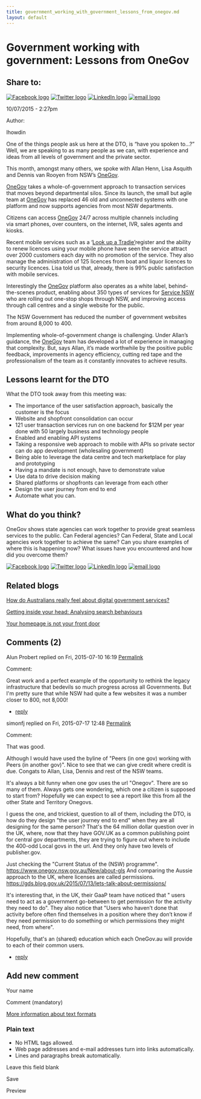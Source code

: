 ```yaml
---
title: government_working_with_government_lessons_from_onegov.md
layout: default
---
```

Government working with government: Lessons from OneGov
=======================================================

Share to:
---------

[![Facebook logo](https://www.dto.gov.au/profiles/govcms/modules/features/govcms_share_links/images/facebook.png)](http://www.facebook.com/sharer.php?u=https%3A//www.dto.gov.au/blog/government-working-government-lessons-onegov&t=Government%20working%20with%20government%3A%20Lessons%20from%20OneGov "Share on Facebook") [![Twitter logo](https://www.dto.gov.au/profiles/govcms/modules/features/govcms_share_links/images/twitter.png)](http://twitter.com/share?url=https%3A//www.dto.gov.au/blog/government-working-government-lessons-onegov&text=Government%20working%20with%20government%3A%20Lessons%20from%20OneGov "Share this on Twitter") [![LinkedIn logo](https://www.dto.gov.au/profiles/govcms/modules/features/govcms_share_links/images/linkedin.png)](http://www.linkedin.com/shareArticle?mini=true&url=https%3A//www.dto.gov.au/blog/government-working-government-lessons-onegov&title=Government%20working%20with%20government%3A%20Lessons%20from%20OneGov&summary=One%20of%20the%20things%20people%20ask%20us%20here%20at%20the%20DTO%2C%20is%20%E2%80%9Chave%20you%20spoken%20to%E2%80%A6%3F%E2%80%9D%20Well%2C%20we%20are%20speaking%20to%20as%20many%20people%20as%20we%20can%2C%20with%20experience%20and%20ideas%20from%20all%20levels%20of%20government%20and%20the%20private%20sector.This%20month%2C%20amongst%20many%20others%2C%20we%20spoke%20with%20Allan%20Henn%2C%20Lisa%20Asquith%20and%20Dennis%20van%20Rooyen%20from%20NSW%E2%80%99s%20OneGov.&source=Digital%20Transformation%20Office "Publish this post to LinkedIn") [![email logo](https://www.dto.gov.au/profiles/govcms/modules/features/govcms_share_links/images/email.png)](mailto:?subject=Government%20working%20with%20government%3A%20Lessons%20from%20OneGov&body=https%3A//www.dto.gov.au/blog/government-working-government-lessons-onegov "Share via email")

10/07/2015 - 2:27pm

Author: 

lhowdin

One of the things people ask us here at the DTO, is “have you spoken to…?” Well, we are speaking to as many people as we can, with experience and ideas from all levels of government and the private sector.

This month, amongst many others, we spoke with Allan Henn, Lisa Asquith and Dennis van Rooyen from NSW’s [OneGov](https://www.onegov.nsw.gov.au/new/).

[OneGov](https://www.onegov.nsw.gov.au/new/) takes a whole-of-government approach to transaction services that moves beyond departmental silos. Since its launch, the small but agile team at [OneGov](https://www.onegov.nsw.gov.au/new/) has replaced 46 old and unconnected systems with one platform and now supports agencies from most NSW departments.

Citizens can access [OneGov](https://www.onegov.nsw.gov.au/new/) 24/7 across multiple channels including via smart phones, over counters, on the internet, IVR, sales agents and kiosks.

Recent mobile services such as a ‘[Look up a Tradie’](https://www.onegov.nsw.gov.au/PublicRegister/#/publicregister/search/Trades)register and the ability to renew licences using your mobile phone have seen the service attract over 2000 customers each day with no promotion of the service. They also manage the administration of 125 licences from boat and liquor licences to security licences. Lisa told us that, already, there is 99% public satisfaction with mobile services.

Interestingly the [OneGov](https://www.onegov.nsw.gov.au/new/) platform also operates as a white label, behind-the-scenes product, enabling about 350 types of services for [Service NSW](http://www.service.nsw.gov.au/) who are rolling out one-stop shops through NSW, and improving access through call centres and a single website for the public.

The NSW Government has reduced the number of government websites from around 8,000 to 400.

Implementing whole-of-government change is challenging. Under Allan’s guidance, the [OneGov](https://www.onegov.nsw.gov.au/new/) team has developed a lot of experience in managing that complexity. But, says Allan, it’s made worthwhile by the positive public feedback, improvements in agency efficiency, cutting red tape and the professionalism of the team as it constantly innovates to achieve results.

Lessons learnt for the DTO
--------------------------

What the DTO took away from this meeting was:

-   The importance of the user satisfaction approach, basically the customer is the focus
-   Website and shopfront consolidation can occur
-   121 user transaction services run on one backend for \$12M per year done with 50 largely business and technology people
-   Enabled and enabling API systems
-   Taking a responsive web approach to mobile with APIs so private sector can do app development (wholesaling government)
-   Being able to leverage the data centre and tech marketplace for play and prototyping
-   Having a mandate is not enough, have to demonstrate value
-   Use data to drive decision making
-   Shared platforms or shopfronts can leverage from each other
-   Design the user journey from end to end
-   Automate what you can.

What do you think?
------------------

OneGov shows state agencies can work together to provide great seamless services to the public. Can Federal agencies? Can Federal, State and Local agencies work together to achieve the same? Can you share examples of where this is happening now? What issues have you encountered and how did you overcome them?

[![Facebook logo](https://www.dto.gov.au/profiles/govcms/modules/features/govcms_share_links/images/facebook.png)](http://www.facebook.com/sharer.php?u=https%3A//www.dto.gov.au/blog/government-working-government-lessons-onegov&t=Government%20working%20with%20government%3A%20Lessons%20from%20OneGov "Share on Facebook") [![Twitter logo](https://www.dto.gov.au/profiles/govcms/modules/features/govcms_share_links/images/twitter.png)](http://twitter.com/share?url=https%3A//www.dto.gov.au/blog/government-working-government-lessons-onegov&text=Government%20working%20with%20government%3A%20Lessons%20from%20OneGov "Share this on Twitter") [![LinkedIn logo](https://www.dto.gov.au/profiles/govcms/modules/features/govcms_share_links/images/linkedin.png)](http://www.linkedin.com/shareArticle?mini=true&url=https%3A//www.dto.gov.au/blog/government-working-government-lessons-onegov&title=Government%20working%20with%20government%3A%20Lessons%20from%20OneGov&summary=One%20of%20the%20things%20people%20ask%20us%20here%20at%20the%20DTO%2C%20is%20%E2%80%9Chave%20you%20spoken%20to%E2%80%A6%3F%E2%80%9D%20Well%2C%20we%20are%20speaking%20to%20as%20many%20people%20as%20we%20can%2C%20with%20experience%20and%20ideas%20from%20all%20levels%20of%20government%20and%20the%20private%20sector.This%20month%2C%20amongst%20many%20others%2C%20we%20spoke%20with%20Allan%20Henn%2C%20Lisa%20Asquith%20and%20Dennis%20van%20Rooyen%20from%20NSW%E2%80%99s%20OneGov.&source=Digital%20Transformation%20Office "Publish this post to LinkedIn") [![email logo](https://www.dto.gov.au/profiles/govcms/modules/features/govcms_share_links/images/email.png)](mailto:?subject=Government%20working%20with%20government%3A%20Lessons%20from%20OneGov&body=https%3A//www.dto.gov.au/blog/government-working-government-lessons-onegov "Share via email")

Related blogs
-------------

[How do Australians really feel about digital government services?](how_do_australians_really_feel_about_digital_government_services.md)

[Getting inside your head: Analysing search behaviours](getting_inside_your_head_analysing_search_behaviours.md)

[Your homepage is not your front door](your_homepage_is_not_your_front_door.md)

Comments (2)
------------

Alun Probert replied on Fri, 2015-07-10 16:19 [Permalink](../comment/ethnographic_research.md#comment-926)

Comment: 

Great work and a perfect example of the opportunity to rethink the legacy infrastructure that bedevils so much progress across all Governments.
 But I'm pretty sure that while NSW had quite a few websites it was a number closer to 800, not 8,000!

-   [reply](https://www.dto.gov.au/comment/reply/791/926)

simonfj replied on Fri, 2015-07-17 12:48 [Permalink](../comment/caretaker_conventions.md#comment-1011)

Comment: 

That was good.

Although I would have used the byline of "Peers (in one gov) working with Peers (in another gov)". Nice to see that we can give credit where credit is due. Congats to Allan, Lisa, Dennis and rest of the NSW teams.

It's always a bit funny when one gov uses the url "Onegov". There are so many of them. Always gets one wondering, which one a citizen is supposed to start from? Hopefully we can expect to see a report like this from all the other State and Territory Onegovs.

I guess the one, and trickiest, question to all of them, including the DTO, is how do they design "the user journey end to end" when they are all designing for the same person? That's the 64 million dollar question over in the UK, where, now that they have GOV.UK as a common publishing point for central gov departments, they are trying to figure out where to include the 400-odd Local govs in the url. And they only have two levels of publisher.gov.

Just checking the "Current Status of the (NSW) programme". <https://www.onegov.nsw.gov.au/New/about-gls>
 And comparing the Aussie approach to the UK, where licenses are called permissions. <https://gds.blog.gov.uk/2015/07/13/lets-talk-about-permissions/>

It's interesting that, in the UK, their GaaP team have noticed that " users need to act as a government go-between to get permission for the activity they need to do". They also notice that "Users who haven’t done that activity before often find themselves in a position where they don’t know if they need permission to do something or which permissions they might need, from where".

Hopefully, that's an (shared) education which each OneGov.au will provide to each of their common users.

-   [reply](https://www.dto.gov.au/comment/reply/791/1011)

Add new comment
---------------

Your name

Comment (mandatory)

[More information about text formats](../filter/tips.html)

### Plain text

-   No HTML tags allowed.
-   Web page addresses and e-mail addresses turn into links automatically.
-   Lines and paragraphs break automatically.

Leave this field blank

Save

Preview

